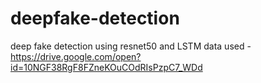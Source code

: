 # deepfake-detection
deep fake detection using resnet50 and LSTM
data used - https://drive.google.com/open?id=10NGF38RgF8FZneKOuCOdRIsPzpC7_WDd
